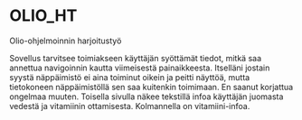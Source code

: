 # OLIO_HT
Olio-ohjelmoinnin harjoitustyö

Sovellus tarvitsee toimiakseen käyttäjän syöttämät tiedot, mitkä saa annettua navigoinnin kautta viimeisestä painaikkeesta. 
Itselläni jostain syystä näppäimistö ei aina toiminut oikein ja peitti näyttöä, mutta tietokoneen näppäimistöllä sen saa kuitenkin toimimaan. En saanut korjattua ongelmaa muuten.
Toisella sivulla näkee tekstillä infoa käyttäjän juomasta vedestä ja vitamiinin ottamisesta. Kolmannella on vitamiini-infoa.
